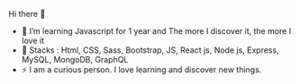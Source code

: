 Hi there 👋

- 🌱 I’m learning Javascript for 1 year and The more I discover it, the more I love it
- 🦋 Stacks : Html, CSS, Sass, Bootstrap, JS, React js, Node js, Express, MySQL, MongoDB, GraphQL
- ⚡ I am a curious person. I love learning and discover new things. 

